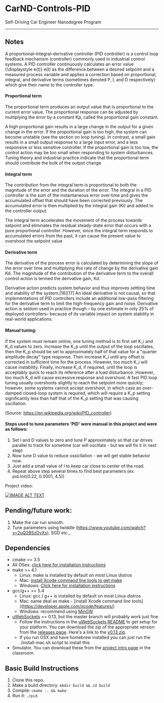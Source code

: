 # CarND-Controls-PID
Self-Driving Car Engineer Nanodegree Program

---

## Notes

A proportional–integral–derivative controller (PID controller) is a control loop feedback mechanism (controller) commonly used in industrial control systems. A PID controller continuously calculates an error value {\displaystyle e(t)} e(t) as the difference between a desired setpoint and a measured process variable and applies a correction based on proportional, integral, and derivative terms (sometimes denoted P, I, and D respectively) which give their name to the controller type.

#### Proportional term

The proportional term produces an output value that is proportional to the current error value. The proportional response can be adjusted by multiplying the error by a constant Kp, called the proportional gain constant.

A high proportional gain results in a large change in the output for a given change in the error. If the proportional gain is too high, the system can become unstable (see the section on loop tuning). In contrast, a small gain results in a small output response to a large input error, and a less responsive or less sensitive controller. If the proportional gain is too low, the control action may be too small when responding to system disturbances. Tuning theory and industrial practice indicate that the proportional term should contribute the bulk of the output change

#### Integral term

The contribution from the integral term is proportional to both the magnitude of the error and the duration of the error. The integral in a PID controller is the sum of the instantaneous error over time and gives the accumulated offset that should have been corrected previously. The accumulated error is then multiplied by the integral gain (Ki) and added to the controller output.

The integral term accelerates the movement of the process towards setpoint and eliminates the residual steady-state error that occurs with a pure proportional controller. However, since the integral term responds to accumulated errors from the past, it can cause the present value to overshoot the setpoint value

#### Derivative term

The derivative of the process error is calculated by determining the slope of the error over time and multiplying this rate of change by the derivative gain Kd. The magnitude of the contribution of the derivative term to the overall control action is termed the derivative gain, Kd.

Derivative action predicts system behavior and thus improves settling time and stability of the system.[16][17] An ideal derivative is not causal, so that implementations of PID controllers include an additional low-pass filtering for the derivative term to limit the high-frequency gain and noise. Derivative action is seldom used in practice though – by one estimate in only 25% of deployed controllers– because of its variable impact on system stability in real-world applications.

#### Manual tuning:

If the system must remain online, one tuning method is to first set K_i and K_d values to zero. Increase the K_p until the output of the loop oscillates, then the K_p should be set to approximately half of that value for a "quarter amplitude decay" type response. Then increase K_i until any offset is corrected in sufficient time for the process. However, too much K_i will cause instability. Finally, increase K_d, if required, until the loop is acceptably quick to reach its reference after a load disturbance. However, too much K_d will cause excessive response and overshoot. A fast PID loop tuning usually overshoots slightly to reach the setpoint more quickly; however, some systems cannot accept overshoot, in which case an over-damped closed-loop system is required, which will require a K_p setting significantly less than half that of the K_p setting that was causing oscillation.

(Source: https://en.wikipedia.org/wiki/PID_controller)

#### Steps used to tune parameters 'PID' were manual in this project and were as follows:
1. Set I and D values to zero and tune P approximately so that car drives parallel to track for sometime (car will oscillate - but we will fix it in next step)
2. Now tune D value to reduce ossicllation - we will get stable behavior now.
3. Just add a small value of I to keep car close to center of the road.
4. Repeat above step several times to find best parameters (ex:  pid.Init(0.22, 0.0001, 4.5))

Project video:

[![IMAGE ALT TEXT](http://img.youtube.com/vi/w_UpFW2HjVs/0.jpg)](http://www.youtube.com/watch?v=w_UpFW2HjVs)

## Pending/future work:
1. Make the car run smooth.
2. Tune parameters using twiddle (https://www.youtube.com/watch?v=2uQ2BSzDvXs), SGD etc.,.

## Dependencies

* cmake >= 3.5
 * All OSes: [click here for installation instructions](https://cmake.org/install/)
* make >= 4.1
  * Linux: make is installed by default on most Linux distros
  * Mac: [install Xcode command line tools to get make](https://developer.apple.com/xcode/features/)
  * Windows: [Click here for installation instructions](http://gnuwin32.sourceforge.net/packages/make.htm)
* gcc/g++ >= 5.4
  * Linux: gcc / g++ is installed by default on most Linux distros
  * Mac: same deal as make - [install Xcode command line tools]((https://developer.apple.com/xcode/features/)
  * Windows: recommend using [MinGW](http://www.mingw.org/)
* [uWebSockets](https://github.com/uWebSockets/uWebSockets) == 0.13, but the master branch will probably work just fine
  * Follow the instructions in the [uWebSockets README](https://github.com/uWebSockets/uWebSockets/blob/master/README.md) to get setup for your platform. You can download the zip of the appropriate version from the [releases page](https://github.com/uWebSockets/uWebSockets/releases). Here's a link to the [v0.13 zip](https://github.com/uWebSockets/uWebSockets/archive/v0.13.0.zip).
  * If you run OSX and have homebrew installed you can just run the ./install-mac.sh script to install this
* Simulator. You can download these from the [project intro page](https://github.com/udacity/CarND-PID-Control-Project/releases) in the classroom.

## Basic Build Instructions

1. Clone this repo.
2. Make a build directory: `mkdir build && cd build`
3. Compile: `cmake .. && make`
4. Run it: `./pid`. 
